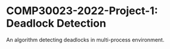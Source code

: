 # COMP30023-2022-Project-1: Deadlock Detection

An algorithm detecting deadlocks in multi-process environment.

